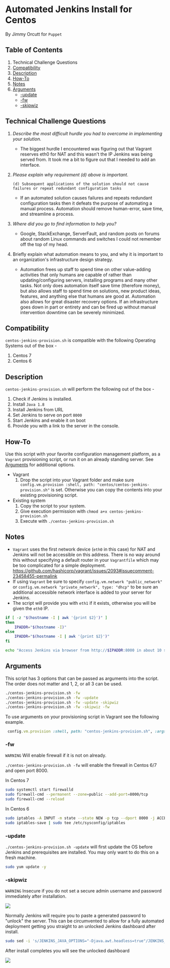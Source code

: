 # Automated Jenkins Install for Centos

By Jimmy Orcutt for `Puppet`

## Table of Contents
1. Technical Challenge Questions
2. [Compatibility](#Compatibility)
3. [Description](#Description)
4. [How-To](#How-To)
5. [Notes](#Notes)
6. [Arguments](#Arguments)
    * [-update](#-update)
    * [-fw](#-fw)
    * [-skipwiz](#-skipwiz)


## Technical Challenge Questions

1. *Describe the most difficult hurdle you had to overcome in implementing your solution.*
    * The biggest hurdle I encountered was figuring out that Vagrant reserves eth0 for NAT and this wasn't the IP Jenkins was being served from. It took me a bit to figure out that I needed to add an interface.

2. *Please explain why requirement (d) above is important.*
    ```
    (d) Subsequent applications of the solution should not cause failures or repeat redundant configuration tasks
    ```
    * If an automated solution causes failures and repeats redundant configuration tasks then it defeats the purpose of automating a manual process.  Automation should remove human-error, save time, and streamline a process.

3. *Where did you go to find information to help you?*
    * Google, StackExchange, ServerFault, and random posts on forums about random Linux commands and switches I could not remember off the top of my head.

4. Briefly explain what automation means to you, and why it is important to an organization's infrastructure design strategy.
    * Automation frees up staff to spend time on other value-adding activities that only humans are capable of rather than updating/configuring servers, installing programs and many other tasks.  Not only does automation itself save time (therefore money), but also allows staff to spend time on solutions, new product ideas, features, and anything else that humans are good at.  Automation also allows for great disaster recovery options. If an infrastructure goes down in part or entirety and can be fired up without manual intervention downtime can be severely minimized.

## Compatibility 
`centos-jenkins-provision.sh` is compatible with the following Operating Systems out of the box -

1. Centos 7
2. Centos 6


## Description
`centos-jenkins-provision.sh` will perform the following out of the box -

1. Check if Jenkins is installed.
2. Install `Java 1.8`
3. Install Jenkins from URL
4. Set Jenkins to serve on port `8000`
5. Start Jenkins and enable it on boot
6. Provide you with a link to the server in the console.

## How-To
Use this script with your favorite configuration management platform, as a `Vagrant` provisioning script, or run it on an already standing server.  See [Arguments](#Arguments) for additional options.

* Vagrant
    1. Drop the script into your Vagrant folder and make sure ` config.vm.provision :shell, path: "centos/centos-jenkins-provision.sh"` is set.  Otherwise you can copy the contents into your existing provisioning script.
* Existing system
    1. Copy the script to your system.
    2. Give execution permission with `chmod a+x centos-jenkins-provision.sh`
    3. Execute with `./centos-jenkins-provision.sh`

## Notes

* `Vagrant` uses the first network device (`eth0` in this case) for NAT and Jenkins will not be accessible on this address. There is no way around this without specifying a default router in your `Vagrantfile` which may be too complicated for a simple deployment.  https://github.com/hashicorp/vagrant/issues/2093#issuecomment-23458455-permalink
* If using `Vagrant` be sure to specify `config.vm.network "public_network"` or `config.vm.network "private_network", type: "dhcp"` to be sure an additional accessible network interface is added to your server for Jenkins.
* The script will provide you with `eth1` if it exists, otherwise you will be given the `eth0` IP.

```bash
if [ -z "$(hostname -I | awk '{print $2}')" ]
then
    IPADDR="$(hostname -I)"
else
    IPADDR="$(hostname -I | awk '{print $2}')"
fi

echo "Access Jenkins via browser from http://$IPADDR:8000 in about 10 seconds."
```

## Arguments

This script has 3 options that can be passed as arguments into the script.  The order does not matter and 1, 2, or all 3 can be used.

```bash
./centos-jenkins-provision.sh -fw
./centos-jenkins-provision.sh -fw -update
./centos-jenkins-provision.sh -fw -update -skipwiz
./centos-jenkins-provision.sh -fw -skipwiz -fw
```

To use arguments on your provisioning script in Vagrant see the following example.

```ruby
 config.vm.provision :shell, path: "centos-jenkins-provision.sh", :args =>"-update -fw -skipwiz"
 ```

### -fw

`WARNING` Will enable firewall if it is not on already.

`./centos-jenkins-provision.sh -fw` will enable the firewall in Centos 6/7 and open port 8000.

In Centos 7
```bash
sudo systemctl start firewalld
sudo firewall-cmd --permanent --zone=public --add-port=8000/tcp
sudo firewall-cmd --reload
```

In Centos 6
```bash
sudo iptables -A INPUT -m state --state NEW -p tcp --dport 8000 -j ACCEPT
sudo iptables-save | sudo tee /etc/sysconfig/iptables
```


### -update


`./centos-jenkins-provision.sh -update` will first update the OS before Jenkins and prerequisites are installed. You may only want to do this on a fresh machine.

```bash
sudo yum update -y
```


### -skipwiz

`WARNING` Insecure if you do not set a secure admin username and password immediately after installation.

![](https://preview.ibb.co/cYAD5A/Capture2.png)


Normally Jenkins will require you to paste a generated password to "unlock" the server. This can be circumvented to allow for a fully automated deployment getting you straight to an unlocked Jenkins dashboard after install.
```bash
sudo sed -i 's/JENKINS_JAVA_OPTIONS="-Djava.awt.headless=true"/JENKINS_JAVA_OPTIONS="-Djava.awt.headless=true -Djenkins.install.runSetupWizard=false"/g' /etc/sysconfig/jenkins
```

After install completes you will see the unlocked dashboard

![](https://preview.ibb.co/gLVzCq/Capture.png)
